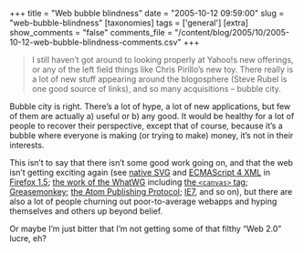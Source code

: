 +++
title = "Web bubble blindness"
date = "2005-10-12 09:59:00"
slug = "web-bubble-blindness"
[taxonomies]
tags = ['general']
[extra]
show_comments = "false"
comments_file = "/content/blog/2005/10/2005-10-12-web-bubble-blindness-comments.csv"
+++

> I still haven’t got around to looking properly at Yahoo!s new offerings, or any of the left field things like Chris Pirillo’s new toy. There really is a lot of new stuff appearing around the blogosphere (Steve Rubel is one good source of links), and so many acquisitions – bubble city.

Bubble city is right. There’s a lot of hype, a lot of new applications, but few of them are actually a) useful or b) any good. It would be healthy for a lot of people to recover their perspective, except that of course, because it’s a bubble where everyone is making (or trying to make) money, it’s not in their interests.

This isn’t to say that there isn’t some good work going on, and that the web isn’t getting exciting again (see [native SVG](http://www.mozilla.org/projects/svg/) and [ECMAScript 4 XML](http://www.ecma-international.org/publications/standards/Ecma-357.htm) in [Firefox 1.5](http://www.mozilla.org/products/firefox/); [the work of the WhatWG](http://www.whatwg.org/) including [the `<canvas>` tag](http://developer.mozilla.org/en/docs/Canvas_tutorial); [Greasemonkey](http://greasemonkey.mozdev.org/); [the Atom Publishing Protocol](http://www.ietf.org/internet-drafts/draft-ietf-atompub-protocol-05.txt); [IE7](http://www.microsoft.com/windows/IE/ie7/default.mspx), and so on), but there are also a lot of people churning out poor-to-average webapps and hyping themselves and others up beyond belief.

Or maybe I’m just bitter that I’m not getting some of that filthy “Web 2.0” lucre, eh?
